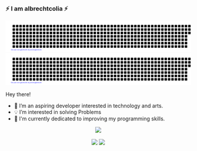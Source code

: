 
### :zap: I am albrechtcolia :zap:

[![albrechtcolia/gitartwork](https://github.com/albrechtcolia/albrechtcolia/blob/imgbot/gitartwork.svg)](https://github.com/albrechtcolia/gitartwork/)
![gitartwork](gitartwork.svg)

Hey there!

- :blue_heart: I’m an aspiring developer interested in technology and arts.
- :bulb: I’m interested in solving Problems
- :seedling: I'm currently dedicated to improving my programming skills.

<p align="center">
  <img src="https://github-profile-summary-cards.vercel.app/api/cards/profile-details?username=albrechtcolia&theme=nord_dark"/>
</p>

<p align="center">
  <img src="https://github-profile-summary-cards.vercel.app/api/cards/stats?username=albrechtcolia&theme=nord_dark"/>
  <img src="https://github-profile-summary-cards.vercel.app/api/cards/productive-time?username=albrechtcolia&theme=nord_dark"/>
</p>


